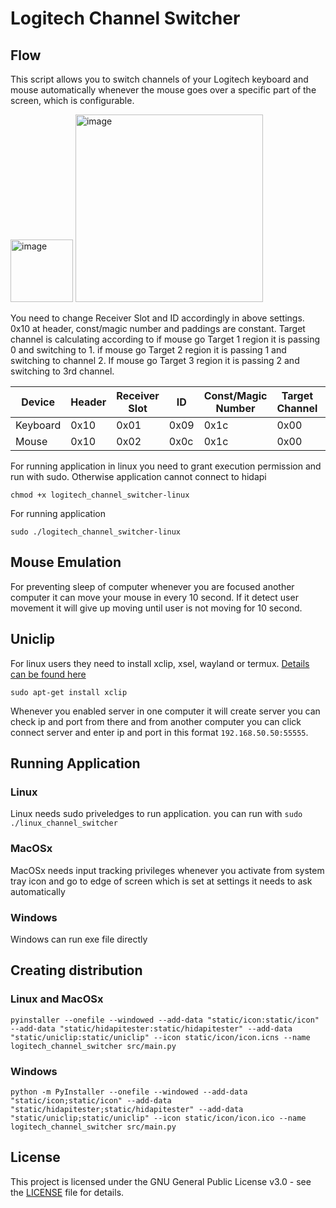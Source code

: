 # Logitech Channel Switcher
## Flow
This script allows you to switch channels of your Logitech keyboard and mouse automatically whenever the mouse goes over a specific part of the screen, which is configurable.

<img width="100" alt="image" src="https://user-images.githubusercontent.com/9367348/225811049-dd1e2950-fe20-44ce-98fc-4b6675b76e02.png">
<img width="300" alt="image" src="https://user-images.githubusercontent.com/9367348/225811535-97c6bf67-befe-42d8-ab6d-956b3ef1824f.png">

You need to change Receiver Slot and ID accordingly in above settings. 0x10 at header, const/magic number and paddings are constant. Target channel is calculating according to if mouse go Target 1 region it is passing 0 and switching to 1. if mouse go Target 2 region it is passing 1 and switching to channel 2. If mouse go Target 3 region it is passing 2 and switching to 3rd channel.

| Device   | Header | Receiver Slot | ID | Const/Magic Number | Target Channel | Padding | Padding |
|----------|--------|---------------|----|-------------------|----------------|---------|---------|
| Keyboard | 0x10   | 0x01          | 0x09 | 0x1c              | 0x00           | 0x00    | 0x00    |
| Mouse    | 0x10   | 0x02          | 0x0c | 0x1c              | 0x00           | 0x00    | 0x00    |

For running application in linux you need to grant execution permission and run with sudo. Otherwise application cannot connect to hidapi

```
chmod +x logitech_channel_switcher-linux
```

For running application
```
sudo ./logitech_channel_switcher-linux
```
## Mouse Emulation
For preventing sleep of computer whenever you are focused another computer it can move your mouse in every 10 second. If it detect user movement it will give up moving until user is not moving for 10 second.

## Uniclip

For linux users they need to install xclip, xsel, wayland or termux. [Details can be found here](https://github.com/quackduck/uniclip/blob/master/uniclip.go#L323)

```
sudo apt-get install xclip
```

Whenever you enabled server in one computer it will create server you can check ip and port from there and from another computer you can click connect server and enter ip and port in this format `192.168.50.50:55555`.

## Running Application
### Linux 
Linux needs sudo priveledges to run application. you can run with `sudo ./linux_channel_switcher` 
### MacOSx 
MacOSx needs input tracking privileges whenever you activate from system tray icon and go to edge of screen which is set at settings it needs to ask automatically
### Windows
Windows can run exe file directly
## Creating distribution

### Linux and MacOSx
```
pyinstaller --onefile --windowed --add-data "static/icon:static/icon" --add-data "static/hidapitester:static/hidapitester" --add-data "static/uniclip:static/uniclip" --icon static/icon/icon.icns --name logitech_channel_switcher src/main.py
```

### Windows
```
python -m PyInstaller --onefile --windowed --add-data "static/icon;static/icon" --add-data "static/hidapitester;static/hidapitester" --add-data "static/uniclip;static/uniclip" --icon static/icon/icon.ico --name logitech_channel_switcher src/main.py
```
## License

This project is licensed under the GNU General Public License v3.0 - see the [LICENSE](LICENSE) file for details.
